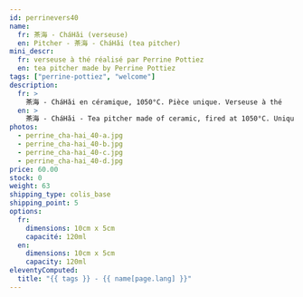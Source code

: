 ```yaml
---
id: perrinevers40
name:
  fr: 茶海 - CháHǎi (verseuse)
  en: Pitcher - 茶海 - CháHǎi (tea pitcher)
mini_descr:
  fr: verseuse à thé réalisé par Perrine Pottiez
  en: tea pitcher made by Perrine Pottiez
tags: ["perrine-pottiez", "welcome"]
description:
  fr: >
    茶海 - CháHǎi en céramique, 1050°C. Pièce unique. Verseuse à thé
  en: >
    茶海 - CháHǎi - Tea pitcher made of ceramic, fired at 1050°C. Unique piece
photos:
  - perrine_cha-hai_40-a.jpg
  - perrine_cha-hai_40-b.jpg
  - perrine_cha-hai_40-c.jpg
  - perrine_cha-hai_40-d.jpg
price: 60.00
stock: 0
weight: 63
shipping_type: colis_base
shipping_point: 5
options:
  fr:
    dimensions: 10cm x 5cm
    capacité: 120ml
  en:
    dimensions: 10cm x 5cm
    capacity: 120ml
eleventyComputed:
  title: "{{ tags }} - {{ name[page.lang] }}"
---
```

